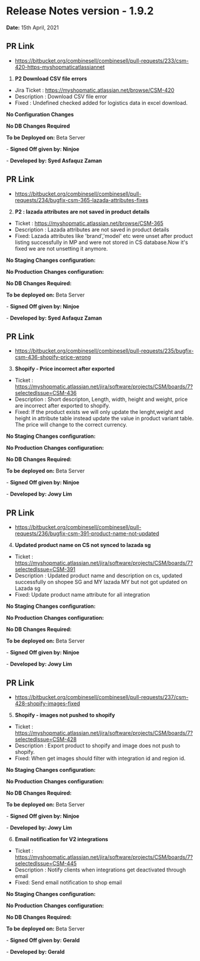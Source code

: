 # Release Notes version - 1.9.2

**Date:** 15th April, 2021

## PR Link 
- https://bitbucket.org/combinesell/combinesell/pull-requests/233/csm-420-https-myshopmaticatlassiannet

1. **P2 Download CSV file errors**

- Jira Ticket : https://myshopmatic.atlassian.net/browse/CSM-420
- Description : Download CSV file error 
- Fixed : Undefined checked added for logistics data in excel download.

**No Configuration Changes**

**No DB Changes Required**

**To be Deployed on:** Beta Server 

\- **Signed Off given by:  Ninjoe**

\- **Developed by: Syed Asfaquz Zaman**

## PR Link
- https://bitbucket.org/combinesell/combinesell/pull-requests/234/bugfix-csm-365-lazada-attributes-fixes

2. **P2 : lazada attributes are not saved in product details**

- Ticket : https://myshopmatic.atlassian.net/browse/CSM-365
- Description : Lazada attributes are not saved in product details 
- Fixed: Lazada attributes like 'brand','model' etc were unset after product listing successfully in MP and were not stored in CS database.Now it's fixed we are not unsetting it anymore.

**No Staging Changes configuration:**

**No Production Changes configuration:**

**No DB Changes Required:**

**To be deployed on:** Beta Server

\- **Signed Off given by: Ninjoe**

\- **Developed by: Syed Asfaquz Zaman**

## PR Link
- https://bitbucket.org/combinesell/combinesell/pull-requests/235/bugfix-csm-436-shopify-price-wrong

3. **Shopify - Price incorrect after exported**

- Ticket : https://myshopmatic.atlassian.net/jira/software/projects/CSM/boards/7?selectedIssue=CSM-436
- Description : Short descripton, Length, width, height and weight, price are incorrect after exported to shopify.
- Fixed: If the product exists we will only update the lenght,weight and height in attribute table instead update the value in product variant table. The price will change to the correct currency.

**No Staging Changes configuration:**

**No Production Changes configuration:**

**No DB Changes Required:**

**To be deployed on:** Beta Server

\- **Signed Off given by: Ninjoe**

\- **Developed by: Jowy Lim**

## PR Link
- https://bitbucket.org/combinesell/combinesell/pull-requests/236/bugfix-csm-391-product-name-not-updated

4. **Updated product name on CS not synced to lazada sg**

- Ticket : https://myshopmatic.atlassian.net/jira/software/projects/CSM/boards/7?selectedIssue=CSM-391
- Description : Updated product name and description on cs, updated successfully on shopee SG and MY lazada MY but not got updated on Lazada sg
- Fixed: Update product name attribute for all integration

**No Staging Changes configuration:**

**No Production Changes configuration:**

**No DB Changes Required:**

**To be deployed on:** Beta Server

\- **Signed Off given by: Ninjoe**

\- **Developed by: Jowy Lim**

## PR Link
- https://bitbucket.org/combinesell/combinesell/pull-requests/237/csm-428-shopify-images-fixed

5. **Shopify - images not pushed to shopify**

- Ticket : https://myshopmatic.atlassian.net/jira/software/projects/CSM/boards/7?selectedIssue=CSM-428
- Description : Export product to shopify and image does not push to shopify.
- Fixed: When get images should filter with integration id and region id.

**No Staging Changes configuration:**

**No Production Changes configuration:**

**No DB Changes Required:**

**To be deployed on:** Beta Server

\- **Signed Off given by: Ninjoe**

\- **Developed by: Jowy Lim**


6. **Email notification for V2 integrations**

- Ticket : https://myshopmatic.atlassian.net/jira/software/projects/CSM/boards/7?selectedIssue=CSM-445
- Description : Notify clients when integrations get deactivated through email
- Fixed: Send email notification to shop email

**No Staging Changes configuration:**

**No Production Changes configuration:**

**No DB Changes Required:**

**To be deployed on:** Beta Server

\- **Signed Off given by: Gerald**

\- **Developed by: Gerald**
